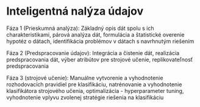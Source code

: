 # Inteligentná nalýza údajov
Fáza 1 (Prieskumná analýza): Základný opis dát spolu s ich charakteristikami, párová analýza dát, formulácia a štatistické overenie hypotéz o dátach, identifikácia problémov v dátach s navrhnutým riešením

Fáza 2 (Predspracovanie údajov): Integrácia a čistenie dát, realizácia predspracovania dát, výber atribútov pre strojové učenie, replikovateľnosť predspracovania

Fáza 3 (strojové učenie): Manuálne vytvorenie a vyhodnotenie rozhodovacích pravidiel pre klasifikáciu, natrénovanie a vyhodnotenie klasifikátora strojového učenia, optimalizácia - hyperparameter tuning, vyhodnotenie vplyvu zvolenej stratégie riešenia na klasifikáciu
